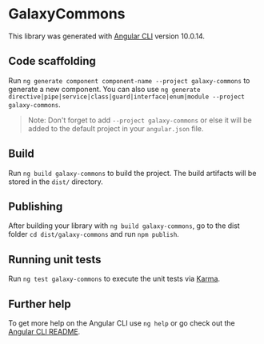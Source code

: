 # GalaxyCommons

This library was generated with [Angular CLI](https://github.com/angular/angular-cli) version 10.0.14.

## Code scaffolding

Run `ng generate component component-name --project galaxy-commons` to generate a new component. You can also use `ng generate directive|pipe|service|class|guard|interface|enum|module --project galaxy-commons`.
> Note: Don't forget to add `--project galaxy-commons` or else it will be added to the default project in your `angular.json` file. 

## Build

Run `ng build galaxy-commons` to build the project. The build artifacts will be stored in the `dist/` directory.

## Publishing

After building your library with `ng build galaxy-commons`, go to the dist folder `cd dist/galaxy-commons` and run `npm publish`.

## Running unit tests

Run `ng test galaxy-commons` to execute the unit tests via [Karma](https://karma-runner.github.io).

## Further help

To get more help on the Angular CLI use `ng help` or go check out the [Angular CLI README](https://github.com/angular/angular-cli/blob/master/README.md).
